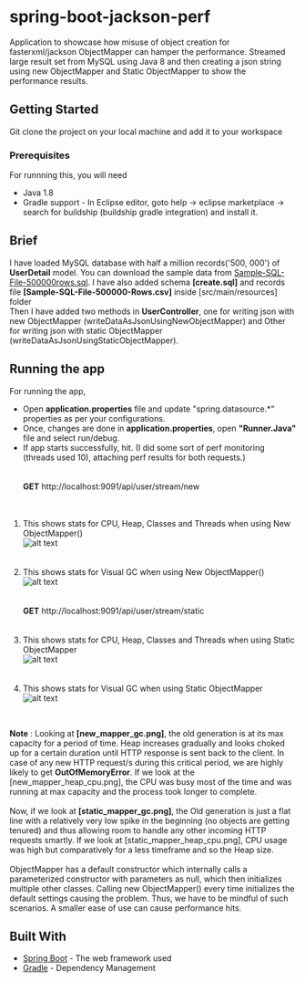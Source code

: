 # spring-boot-jackson-perf
Application to showcase how misuse of object creation for fasterxml/jackson ObjectMapper can hamper the performance. Streamed large result set from MySQL using Java 8 and then creating a json string using new ObjectMapper and Static ObjectMapper to show the performance results.

## Getting Started

Git clone the project on your local machine and add it to your workspace

### Prerequisites

For runnning this, you will need
- Java 1.8
- Gradle support - In Eclipse editor, goto help -> eclipse marketplace -> search for buildship (buildship gradle integration) and install it.

## Brief
I have loaded MySQL database with half a million records('500, 000') of **UserDetail** model. You can download the sample data from [Sample-SQL-File-500000rows.sql](http://www.sample-videos.com/sql/Sample-SQL-File-500000rows.sql). I have also added schema **[create.sql]** and records file **[Sample-SQL-File-500000-Rows.csv]** inside [src/main/resources] folder <br/>
Then I have added two methods in **UserController**, one for writing json with new ObjectMapper (writeDataAsJsonUsingNewObjectMapper) and Other for writing json with static ObjectMapper (writeDataAsJsonUsingStaticObjectMapper).

## Running the app
For running the app,
- Open **application.properties** file and update "spring.datasource.*" properties as per your configurations.
- Once, changes are done in **application.properties**, open **"Runner.Java"** file and select run/debug.
- If app starts successfully, hit. (I did some sort of perf monitoring (threads used 10), attaching perf results for both requests.)<br/><br/><br/>
**GET** http://localhost:9091/api/user/stream/new
<br/><br/><br/>
1. This shows stats for CPU, Heap, Classes and Threads when using New ObjectMapper() <br/>
![alt text](https://github.com/greyseal/spring-boot-jackson-perf/blob/master/src/main/resources/with_new_mapper_heap_cpu.png "Using New ObjectMapper Monitor")
<br/><br/><br/>
2. This shows stats for Visual GC when using New ObjectMapper()<br/>
![alt text](https://github.com/greyseal/spring-boot-jackson-perf/blob/master/src/main/resources/with_new_mapper_gc.png "Using New ObjectMapper GC")
<br/><br/><br/>
**GET** http://localhost:9091/api/user/stream/static
<br/><br/><br/>
1. This shows stats for CPU, Heap, Classes and Threads when using Static ObjectMapper <br/>
![alt text](https://github.com/greyseal/spring-boot-jackson-perf/blob/master/src/main/resources/with_static_mapper_heap_cpu.png "Using Static ObjectMapper Monitor")
<br/><br/><br/>
2. This shows stats for Visual GC when using Static ObjectMapper<br/>
![alt text](https://github.com/greyseal/spring-boot-jackson-perf/blob/master/src/main/resources/with_static_mapper_gc.png "Using Static ObjectMapper GC")
<br/>

**Note** :  Looking at **[new_mapper_gc.png]**, the old generation is at its max capacity for a period of time. Heap increases gradually and looks choked up for a certain duration until HTTP response is sent back to the client. In case of any new HTTP request/s during this critical period, we are highly likely to get **OutOfMemoryError**. If we look at the [new_mapper_heap_cpu.png], the CPU was busy most of the time and was running at max capacity and the process took longer to complete. <br/><br/>
Now, if we look at **[static_mapper_gc.png]**, the Old generation is just a flat line with a relatively very low spike in the beginning (no objects are getting tenured) and thus allowing room to handle any other incoming HTTP requests smartly. If we look at [static_mapper_heap_cpu.png], CPU usage was high but comparatively for a less timeframe and so the Heap size. <br/><br/>
ObjectMapper has a default constructor which internally calls a parameterized constructor with parameters as null, which then initializes multiple other classes. Calling new ObjectMapper() every time initializes the default settings causing the problem. Thus, we have to be mindful of such scenarios. A smaller ease of use can cause performance hits.

## Built With
* [Spring Boot](https://projects.spring.io/spring-boot/) - The web framework used
* [Gradle](https://gradle.org/) - Dependency Management
